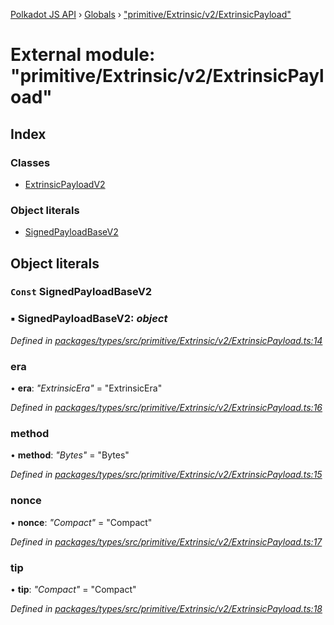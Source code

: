 [Polkadot JS API](../README.md) › [Globals](../globals.md) › ["primitive/Extrinsic/v2/ExtrinsicPayload"](_primitive_extrinsic_v2_extrinsicpayload_.md)

# External module: "primitive/Extrinsic/v2/ExtrinsicPayload"

## Index

### Classes

* [ExtrinsicPayloadV2](../classes/_primitive_extrinsic_v2_extrinsicpayload_.extrinsicpayloadv2.md)

### Object literals

* [SignedPayloadBaseV2](_primitive_extrinsic_v2_extrinsicpayload_.md#const-signedpayloadbasev2)

## Object literals

### `Const` SignedPayloadBaseV2

### ▪ **SignedPayloadBaseV2**: *object*

*Defined in [packages/types/src/primitive/Extrinsic/v2/ExtrinsicPayload.ts:14](https://github.com/polkadot-js/api/blob/ca7edf1593/packages/types/src/primitive/Extrinsic/v2/ExtrinsicPayload.ts#L14)*

###  era

• **era**: *"ExtrinsicEra"* = "ExtrinsicEra"

*Defined in [packages/types/src/primitive/Extrinsic/v2/ExtrinsicPayload.ts:16](https://github.com/polkadot-js/api/blob/ca7edf1593/packages/types/src/primitive/Extrinsic/v2/ExtrinsicPayload.ts#L16)*

###  method

• **method**: *"Bytes"* = "Bytes"

*Defined in [packages/types/src/primitive/Extrinsic/v2/ExtrinsicPayload.ts:15](https://github.com/polkadot-js/api/blob/ca7edf1593/packages/types/src/primitive/Extrinsic/v2/ExtrinsicPayload.ts#L15)*

###  nonce

• **nonce**: *"Compact<Index>"* = "Compact<Index>"

*Defined in [packages/types/src/primitive/Extrinsic/v2/ExtrinsicPayload.ts:17](https://github.com/polkadot-js/api/blob/ca7edf1593/packages/types/src/primitive/Extrinsic/v2/ExtrinsicPayload.ts#L17)*

###  tip

• **tip**: *"Compact<Balance>"* = "Compact<Balance>"

*Defined in [packages/types/src/primitive/Extrinsic/v2/ExtrinsicPayload.ts:18](https://github.com/polkadot-js/api/blob/ca7edf1593/packages/types/src/primitive/Extrinsic/v2/ExtrinsicPayload.ts#L18)*
